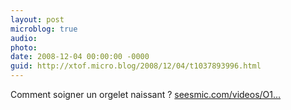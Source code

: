 ```yaml
---
layout: post
microblog: true
audio: 
photo: 
date: 2008-12-04 00:00:00 -0000
guid: http://xtof.micro.blog/2008/12/04/t1037893996.html
---
```

Comment soigner un orgelet naissant ? [seesmic.com/videos/O1...](http://seesmic.com/videos/O1pqq0wKdi)
